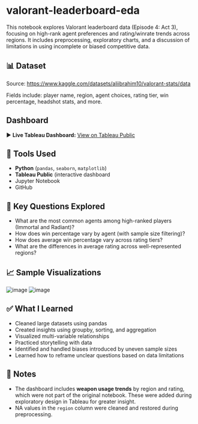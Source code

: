 # valorant-leaderboard-eda

This notebook explores Valorant leaderboard data (Episode 4: Act 3), focusing on high-rank agent preferences and rating/winrate trends across regions. It includes preprocessing, exploratory charts, and a discussion of limitations in using incomplete or biased competitive data.

## 📊 Dataset
Source: https://www.kaggle.com/datasets/aliibrahim10/valorant-stats/data

Fields include: player name, region, agent choices, rating tier, win percentage, headshot stats, and more.

## Dashboard
▶️ **Live Tableau Dashboard:** [View on Tableau Public](https://public.tableau.com/app/profile/gabriel.hu5222/viz/ValorantLeaderboardDashboardE4A3/Dashboard1?publish=yes)

## 🔧 Tools Used
- **Python** (`pandas`, `seaborn`, `matplotlib`)
- **Tableau Public** (interactive dashboard
- Jupyter Notebook
- GitHub

## 🧠 Key Questions Explored
- What are the most common agents among high-ranked players (Immortal and Radiant)?
- How does win percentage vary by agent (with sample size filtering)?
- How does average win percentage vary across rating tiers?
- What are the differences in average rating across well-represented regions?


## 📈 Sample Visualizations
![image](https://github.com/user-attachments/assets/ad8de7cc-e93a-4c0f-8d6a-f60ef401a73e)
![image](https://github.com/user-attachments/assets/25574356-540e-4d6d-895f-f7bdff6aa5e8)

## ✅ What I Learned
- Cleaned large datasets using pandas
- Created insights using groupby, sorting, and aggregation
- Visualized multi-variable relationships
- Practiced storytelling with data
- Identified and handled biases introduced by uneven sample sizes
- Learned how to reframe unclear questions based on data limitations

## 📌 Notes
- The dashboard includes **weapon usage trends** by region and rating, which were not part of the original notebook. These were added during exploratory design in Tableau for greater insight.
- NA values in the `region` column were cleaned and restored during preprocessing.
